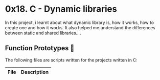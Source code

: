 # 0x18. C - Dynamic libraries

In this project, i learnt about what dynamic library is, how it works, how to create one and how it works. It also helped me understand the differences between static and shared libraries....

## Function Prototypes :floppy_disk:

The following files are scripts written for the projects written in C:

| File | Description |
| ---- | ----------- |
